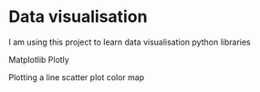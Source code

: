 # Data visualisation

I am using this project to learn data visualisation python libraries

Matplotlib
Plotly

Plotting a line
scatter plot
color map
